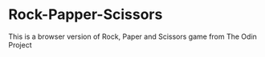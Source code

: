 # Rock-Papper-Scissors
This is a browser version of Rock, Paper and Scissors game from The Odin Project
